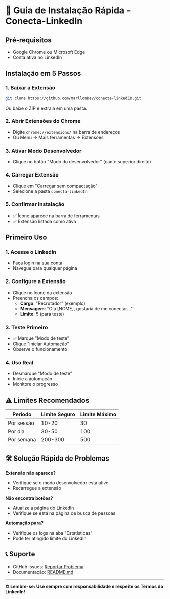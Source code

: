 # 🚀 Guia de Instalação Rápida - Conecta-LinkedIn

## Pré-requisitos
- Google Chrome ou Microsoft Edge
- Conta ativa no LinkedIn

## Instalação em 5 Passos

### 1. Baixar a Extensão
```bash
git clone https://github.com/marllonDev/conecta-linkedIn.git
```
Ou baixe o ZIP e extraia em uma pasta.

### 2. Abrir Extensões do Chrome
- Digite `chrome://extensions/` na barra de endereços
- Ou Menu → Mais ferramentas → Extensões

### 3. Ativar Modo Desenvolvedor
- Clique no botão "Modo do desenvolvedor" (canto superior direito)

### 4. Carregar Extensão
- Clique em "Carregar sem compactação"
- Selecione a pasta `conecta-linkedIn`

### 5. Confirmar Instalação
- ✅ Ícone aparece na barra de ferramentas
- ✅ Extensão listada como ativa

## Primeiro Uso

### 1. Acesse o LinkedIn
- Faça login na sua conta
- Navegue para qualquer página

### 2. Configure a Extensão
- Clique no ícone da extensão
- Preencha os campos:
  - **Cargo**: "Recrutador" (exemplo)
  - **Mensagem**: "Olá [NOME], gostaria de me conectar..."
  - **Limite**: 5 (para teste)

### 3. Teste Primeiro
- ✅ Marque "Modo de teste"
- Clique "Iniciar Automação"
- Observe o funcionamento

### 4. Uso Real
- Desmarque "Modo de teste"
- Inicie a automação
- Monitore o progresso

## ⚠️ Limites Recomendados

| Período | Limite Seguro | Limite Máximo |
|---------|---------------|---------------|
| Por sessão | 10-20 | 30 |
| Por dia | 30-50 | 100 |
| Por semana | 200-300 | 500 |

## 🛠️ Solução Rápida de Problemas

**Extensão não aparece?**
- Verifique se o modo desenvolvedor está ativo
- Recarregue a extensão

**Não encontra botões?**
- Atualize a página do LinkedIn
- Verifique se está na página de busca de pessoas

**Automação para?**
- Verifique os logs na aba "Estatísticas"
- Pode ter atingido limite do LinkedIn

## 📞 Suporte
- GitHub Issues: [Reportar Problema](https://github.com/marllonDev/conecta-linkedIn/issues)
- Documentação: [README.md](README.md)

---
**⚖️ Lembre-se: Use sempre com responsabilidade e respeite os Termos do LinkedIn!**

